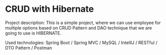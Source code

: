 # CRUD with Hibernate

Project description: This is a simple project, where we can use employee for multiple options based on CRUD Pattern and DAO technique that we are going to use is HIBERNATE.

Used technologies: Spring Boot / Spring MVC / MySQL / IntellIJ / RESTful / DTO Pattern / Postman

